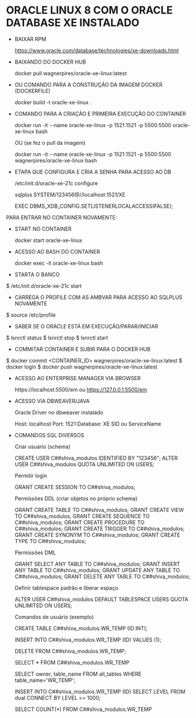 # ORACLE LINUX 8 COM O ORACLE DATABASE XE INSTALADO

- BAIXAR RPM 

  https://www.oracle.com/database/technologies/xe-downloads.html

- BAIXANDO DO DOCKER HUB

  docker pull wagnerpires/oracle-xe-linux:latest

- OU COMANDO PARA A CONSTRUÇÃO DA IMAGEM DOCKER (DOCKERFILE)

  docker build -t oracle-xe-linux .

- COMANDO PARA A CRIAÇÃO E PRIMEIRA EXECUÇÃO DO CONTAINER

  docker run -it --name oracle-xe-linux -p 1521:1521 -p 5500:5500 oracle-xe-linux bash

  OU (se fez o pull da imagem)

  docker run -it --name oracle-xe-linux -p 1521:1521 -p 5500:5500 wagnerpires/oracle-xe-linux bash

- ETAPA QUE CONFIGURA E CRIA A SENHA PARA ACESSO AO DB

  /etc/init.d/oracle-xe-21c configure
  
  sqlplus SYSTEM/123456@//localhost:1521/XE
  
  EXEC DBMS_XDB_CONFIG.SETLISTENERLOCALACCESS(FALSE);

PARA ENTRAR NO CONTAINER NOVAMENTE:

- START NO CONTAINER

  docker start oracle-xe-linux

- ACESSO AO BASH DO CONTAINER

  docker exec -it oracle-xe-linux bash

- STARTA O BANCO

$ /etc/init.d/oracle-xe-21c start

- CARREGA O PROFILE COM AS AMBVAR PARA ACESSO AO SQLPLUS NOVAMENTE

$ source /etc/profile

- SABER SE O ORACLE ESTÁ EM EXECUÇÃO/PARAR/INICIAR

$ lsnrctl status
$ lsnrctl stop
$ lsnrctl start

- COMMITAR CONTAINER E SUBIR PARA O DOCKER HUB

$ docker commit <CONTAINER_ID> wagnerpires/oracle-xe-linux:latest
$ docker login
$ docker push wagnerpires/oracle-xe-linux:latest

- ACESSO AO ENTERPRISE MANAGER VIA BROWSER

  https://localhost:5500/em
  ou
  https://127.0.0.1:5500/em


- ACESSO VIA DBWEAVER/JAVA

  Oracle Driver no dbweaver instalado

  Host: localhost
  Port: 1521
  Database: XE
  SID ou ServiceName

- COMANDOS SQL DIVERSOS

  Criar usuário (schema)
  
  CREATE USER C##shiva_modulos IDENTIFIED BY "123456";
  ALTER USER C##shiva_modulos QUOTA UNLIMITED ON USERS;

  Permitir login
  
  GRANT CREATE SESSION TO C##shiva_modulos;

  Permissões DDL (criar objetos no próprio schema)

  GRANT CREATE TABLE TO C##shiva_modulos;
  GRANT CREATE VIEW TO C##shiva_modulos;
  GRANT CREATE SEQUENCE TO C##shiva_modulos;
  GRANT CREATE PROCEDURE TO C##shiva_modulos;
  GRANT CREATE TRIGGER TO C##shiva_modulos;
  GRANT CREATE SYNONYM TO C##shiva_modulos;
  GRANT CREATE TYPE TO C##shiva_modulos;

  Permissões DML 
 
  GRANT SELECT ANY TABLE TO C##shiva_modulos;
  GRANT INSERT ANY TABLE TO C##shiva_modulos;
  GRANT UPDATE ANY TABLE TO C##shiva_modulos;
  GRANT DELETE ANY TABLE TO C##shiva_modulos;

  Definir tablespace padrão e liberar espaço
  
  ALTER USER C##shiva_modulos DEFAULT TABLESPACE USERS QUOTA UNLIMITED ON USERS;

  Comandos de usuário (exemplo)

  CREATE TABLE C##shiva_modulos.WR_TEMP (ID INT);
  
  INSERT INTO C##shiva_modulos.WR_TEMP (ID) VALUES (1);
  
  DELETE FROM C##shiva_modulos.WR_TEMP;
  
  SELECT * FROM C##shiva_modulos.WR_TEMP
  
  SELECT owner, table_name FROM all_tables WHERE table_name='WR_TEMP';

  INSERT INTO C##shiva_modulos.WR_TEMP (ID) SELECT LEVEL FROM dual CONNECT BY LEVEL <= 1000;

  SELECT COUNT(*) FROM C##shiva_modulos.WR_TEMP
  
